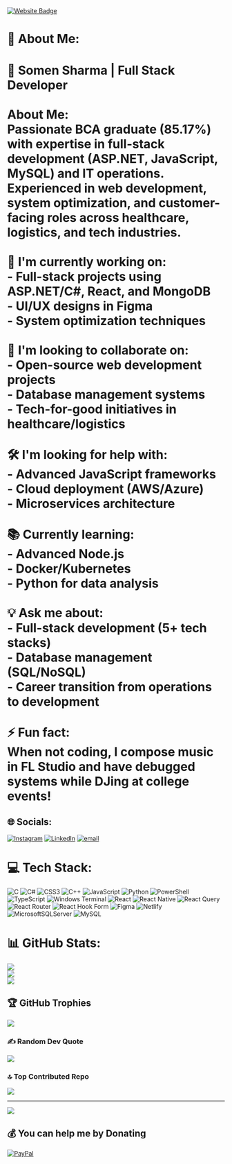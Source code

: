 <a href="https://somen.lovable.app" target="new">
  <img src="https://img.shields.io/website?color=0ab9e6&style=flat&logo=Internet&up_message=Portfolio&url=https://somen.lovable.app" alt="Website Badge">
</a>

# 💫 About Me:
# 💼 Somen Sharma | Full Stack Developer<br><br>**About Me:**  <br>Passionate BCA graduate (85.17%) with expertise in full-stack development (ASP.NET, JavaScript, MySQL) and IT operations. Experienced in web development, system optimization, and customer-facing roles across healthcare, logistics, and tech industries.<br><br>**🔧 I'm currently working on:**  <br>- Full-stack projects using ASP.NET/C#, React, and MongoDB  <br>- UI/UX designs in Figma  <br>- System optimization techniques  <br><br>**🤝 I'm looking to collaborate on:**  <br>- Open-source web development projects  <br>- Database management systems  <br>- Tech-for-good initiatives in healthcare/logistics  <br><br>**🛠️ I'm looking for help with:**  <br>- Advanced JavaScript frameworks  <br>- Cloud deployment (AWS/Azure)  <br>- Microservices architecture  <br><br>**📚 Currently learning:**  <br>- Advanced Node.js  <br>- Docker/Kubernetes  <br>- Python for data analysis  <br><br>**💡 Ask me about:**  <br>- Full-stack development (5+ tech stacks)  <br>- Database management (SQL/NoSQL)  <br>- Career transition from operations to development  <br><br>**⚡ Fun fact:**  <br>When not coding, I compose music in FL Studio and have debugged systems while DJing at college events!


## 🌐 Socials:
[![Instagram](https://img.shields.io/badge/Instagram-%23E4405F.svg?logo=Instagram&logoColor=white)](https://instagram.com/_so_main_) [![LinkedIn](https://img.shields.io/badge/LinkedIn-%230077B5.svg?logo=linkedin&logoColor=white)](https://linkedin.com/in/somen-sharma) [![email](https://img.shields.io/badge/Email-D14836?logo=gmail&logoColor=white)](mailto:somen.office546@gmail.com) 

# 💻 Tech Stack:
![C](https://img.shields.io/badge/c-%2300599C.svg?style=for-the-badge&logo=c&logoColor=white) ![C#](https://img.shields.io/badge/c%23-%23239120.svg?style=for-the-badge&logo=csharp&logoColor=white) ![CSS3](https://img.shields.io/badge/css3-%231572B6.svg?style=for-the-badge&logo=css3&logoColor=white) ![C++](https://img.shields.io/badge/c++-%2300599C.svg?style=for-the-badge&logo=c%2B%2B&logoColor=white) ![JavaScript](https://img.shields.io/badge/javascript-%23323330.svg?style=for-the-badge&logo=javascript&logoColor=%23F7DF1E) ![Python](https://img.shields.io/badge/python-3670A0?style=for-the-badge&logo=python&logoColor=ffdd54) ![PowerShell](https://img.shields.io/badge/PowerShell-%235391FE.svg?style=for-the-badge&logo=powershell&logoColor=white) ![TypeScript](https://img.shields.io/badge/typescript-%23007ACC.svg?style=for-the-badge&logo=typescript&logoColor=white) ![Windows Terminal](https://img.shields.io/badge/Windows%20Terminal-%234D4D4D.svg?style=for-the-badge&logo=windows-terminal&logoColor=white) ![React](https://img.shields.io/badge/react-%2320232a.svg?style=for-the-badge&logo=react&logoColor=%2361DAFB) ![React Native](https://img.shields.io/badge/react_native-%2320232a.svg?style=for-the-badge&logo=react&logoColor=%2361DAFB) ![React Query](https://img.shields.io/badge/-React%20Query-FF4154?style=for-the-badge&logo=react%20query&logoColor=white) ![React Router](https://img.shields.io/badge/React_Router-CA4245?style=for-the-badge&logo=react-router&logoColor=white) ![React Hook Form](https://img.shields.io/badge/React%20Hook%20Form-%23EC5990.svg?style=for-the-badge&logo=reacthookform&logoColor=white) ![Figma](https://img.shields.io/badge/figma-%23F24E1E.svg?style=for-the-badge&logo=figma&logoColor=white) ![Netlify](https://img.shields.io/badge/netlify-%23000000.svg?style=for-the-badge&logo=netlify&logoColor=#00C7B7) ![MicrosoftSQLServer](https://img.shields.io/badge/Microsoft%20SQL%20Server-CC2927?style=for-the-badge&logo=microsoft%20sql%20server&logoColor=white) ![MySQL](https://img.shields.io/badge/mysql-4479A1.svg?style=for-the-badge&logo=mysql&logoColor=white)
# 📊 GitHub Stats:
![](https://github-readme-stats.vercel.app/api?username=Somensh&theme=dark&hide_border=false&include_all_commits=true&count_private=true)<br/>
![](https://nirzak-streak-stats.vercel.app/?user=Somensh&theme=dark&hide_border=false)<br/>
![](https://github-readme-stats.vercel.app/api/top-langs/?username=Somensh&theme=dark&hide_border=false&include_all_commits=true&count_private=true&layout=compact)

## 🏆 GitHub Trophies
![](https://github-profile-trophy.vercel.app/?username=Somensh&theme=radical&no-frame=true&no-bg=false&margin-w=4)

### ✍️ Random Dev Quote
![](https://quotes-github-readme.vercel.app/api?type=horizontal&theme=tokyonight)

### 🔝 Top Contributed Repo
![](https://github-contributor-stats.vercel.app/api?username=Somensh&limit=5&theme=chartreuse-dark&combine_all_yearly_contributions=true)

---
[![](https://visitcount.itsvg.in/api?id=Somensh&icon=4&color=13)](https://visitcount.itsvg.in)

  ## 💰 You can help me by Donating
  [![PayPal](https://img.shields.io/badge/PayPal-00457C?style=for-the-badge&logo=paypal&logoColor=white)](https://paypal.me/Somensh) 

  
<!-- Proudly created with GPRM ( https://gprm.itsvg.in ) -->
